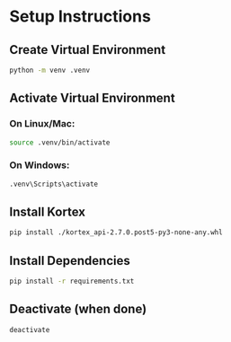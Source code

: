 # Setup Instructions

## Create Virtual Environment

```bash
python -m venv .venv
```

## Activate Virtual Environment

### On Linux/Mac:
```bash
source .venv/bin/activate
```

### On Windows:
```bash
.venv\Scripts\activate
```

## Install Kortex

```bash
pip install ./kortex_api-2.7.0.post5-py3-none-any.whl
```

## Install Dependencies

```bash
pip install -r requirements.txt
```

## Deactivate (when done)

```bash
deactivate
```